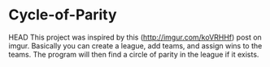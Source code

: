 # Cycle-of-Parity

 HEAD
This project was inspired by this (http://imgur.com/koVRHHf) post on imgur. Basically you can create a league, add teams, and assign wins to the teams. The program will then find a circle of parity in the league if it exists.

